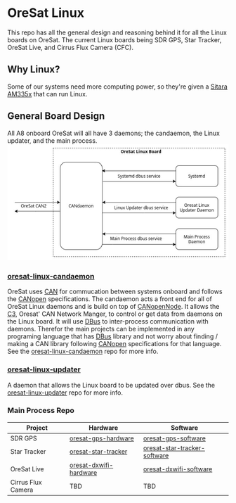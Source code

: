 # OreSat Linux
This repo has all the general design and reasoning behind it for all the Linux boards on OreSat.
The current Linux boards being SDR GPS, Star Tracker, OreSat Live, and Cirrus Flux Camera (CFC).


## Why Linux?
Some of our systems need more computing power, so they're given a [Sitara AM335x] that can run Linux.


## General Board Design
All A8 onboard OreSat will all have 3 daemons; the candaemon, the Linux updater, and the main process. 
![](https://github.com/oresat/oresat-linux-candaemon/blob/master/docs/OreSatLinuxDiagram.jpg)

### [oresat-linux-candaemon]
OreSat uses [CAN] for commucation between systems onboard and follows the [CANopen] specifications.
The candaemon acts a front end for all of OreSat Linux daemons and is build on top of [CANopenNode]. 
It allows the [C3], Oresat' CAN Network Manger, to control or get data from daemons on the Linux board. 
It will use [DBus] to inter-process communication with daemons. 
Therefor the main projects can be implemented in any programing language that has [DBus] library 
and not worry about finding / making a CAN library following [CANopen] specifications for that language.
See the [oresat-linux-candaemon] repo for more info.

### [oresat-linux-updater]
A daemon that allows the Linux board to be updated over dbus.
See the [oresat-linux-updater] repo for more info.

### Main Process Repo
| Project               | Hardware                  | Software                          |
|-----------------------|---------------------------|-----------------------------------|
| SDR GPS               | [oresat-gps-hardware]     | [oresat-gps-software]             |
| Star Tracker          | [oresat-star-tracker]     | [oresat-star-tracker-software]    |
| OreSat Live           | [oresat-dxwifi-hardware]  | [oresat-dxwifi-software]          |
| Cirrus Flux Camera    | TBD                       | TBD                               |



<!-- OreSat repos -->
[oresat-gps-software]:https://github.com/oresat/oresat-gps-software
[oresat-gps-hardware]:https://github.com/oresat/oresat-gps-hardware
[oresat-star-tracker]:https://github.com/oresat/oresat-star-tracker
[oresat-star-tracker-software]:https://github.com/oresat/oresat-star-tracker-software
[oresat-dxwifi-hardware]:https://github.com/oresat/oresat-dxwifi-hardware
[oresat-dxwifi-software]:https://github.com/oresat/oresat-dxwifi-software
[oresat-linux-candaemon]:https://github.com/oresat/oresat-linux-candaemon
[oresat-linux-updater]:https://github.com/oresat/oresat-linux-updater
[C3]:https://github.com/oresat/oresat-c3

<!-- Other repos -->
[CANopenNode]:https://github.com/CANopenNode/CANopenNode

<!-- Other links -->
[CAN]:https://en.wikipedia.org/wiki/CAN_bus
[CANopen]:https://en.wikipedia.org/wiki/CANopen
[DBus]:https://en.wikipedia.org/wiki/D-Bus
[Sitara AM335x]:https://www.ti.com/processors/sitara-arm/am335x-cortex-a8/overview.html
